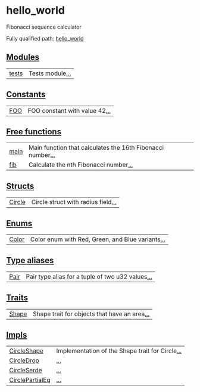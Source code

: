 # hello_world

Fibonacci sequence calculator

Fully qualified path: [hello_world](./hello_world.md)


[Modules](./hello_world-modules.md)
 ---
| | |
|:---|:---|
| [tests](./hello_world-tests.md) | Tests module[...](./hello_world-tests.md) |

[Constants](./hello_world-constants.md)
 ---
| | |
|:---|:---|
| [FOO](./hello_world-FOO.md) | FOO constant with value 42[...](./hello_world-FOO.md) |

[Free functions](./hello_world-free_functions.md)
 ---
| | |
|:---|:---|
| [main](./hello_world-main.md) | Main function that calculates the 16th Fibonacci number[...](./hello_world-main.md) |
| [fib](./hello_world-fib.md) | Calculate the nth Fibonacci number[...](./hello_world-fib.md) |

[Structs](./hello_world-structs.md)
 ---
| | |
|:---|:---|
| [Circle](./hello_world-Circle.md) | Circle struct with radius field[...](./hello_world-Circle.md) |

[Enums](./hello_world-enums.md)
 ---
| | |
|:---|:---|
| [Color](./hello_world-Color.md) | Color enum with Red, Green, and Blue variants[...](./hello_world-Color.md) |

[Type aliases](./hello_world-type_aliases.md)
 ---
| | |
|:---|:---|
| [Pair](./hello_world-Pair.md) | Pair type alias for a tuple of two u32 values[...](./hello_world-Pair.md) |

[Traits](./hello_world-traits.md)
 ---
| | |
|:---|:---|
| [Shape](./hello_world-Shape.md) | Shape trait for objects that have an area[...](./hello_world-Shape.md) |

[Impls](./hello_world-impls.md)
 ---
| | |
|:---|:---|
| [CircleShape](./hello_world-CircleShape.md) | Implementation of the Shape trait for Circle[...](./hello_world-CircleShape.md) |
| [CircleDrop](./hello_world-CircleDrop.md) | [...](./hello_world-CircleDrop.md) |
| [CircleSerde](./hello_world-CircleSerde.md) | [...](./hello_world-CircleSerde.md) |
| [CirclePartialEq](./hello_world-CirclePartialEq.md) | [...](./hello_world-CirclePartialEq.md) |

